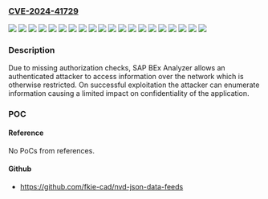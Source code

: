 ### [CVE-2024-41729](https://cve.mitre.org/cgi-bin/cvename.cgi?name=CVE-2024-41729)
![](https://img.shields.io/static/v1?label=Product&message=SAP%20NetWeaver%20BW%20(BEx%20Analyzer)&color=blue)
![](https://img.shields.io/static/v1?label=Version&message=DW4CORE%20200%20&color=brightgreen)
![](https://img.shields.io/static/v1?label=Version&message=DW4CORE%20300%20&color=brightgreen)
![](https://img.shields.io/static/v1?label=Version&message=DW4CORE%20400%20&color=brightgreen)
![](https://img.shields.io/static/v1?label=Version&message=SAP_BW%20700%20&color=brightgreen)
![](https://img.shields.io/static/v1?label=Version&message=SAP_BW%20701%20&color=brightgreen)
![](https://img.shields.io/static/v1?label=Version&message=SAP_BW%20702%20&color=brightgreen)
![](https://img.shields.io/static/v1?label=Version&message=SAP_BW%20731%20&color=brightgreen)
![](https://img.shields.io/static/v1?label=Version&message=SAP_BW%20740%20&color=brightgreen)
![](https://img.shields.io/static/v1?label=Version&message=SAP_BW%20750%20&color=brightgreen)
![](https://img.shields.io/static/v1?label=Version&message=SAP_BW%20751%20&color=brightgreen)
![](https://img.shields.io/static/v1?label=Version&message=SAP_BW%20752%20&color=brightgreen)
![](https://img.shields.io/static/v1?label=Version&message=SAP_BW%20753%20&color=brightgreen)
![](https://img.shields.io/static/v1?label=Version&message=SAP_BW%20754%20&color=brightgreen)
![](https://img.shields.io/static/v1?label=Version&message=SAP_BW%20755%20&color=brightgreen)
![](https://img.shields.io/static/v1?label=Version&message=SAP_BW%20756%20&color=brightgreen)
![](https://img.shields.io/static/v1?label=Version&message=SAP_BW%20757%20&color=brightgreen)
![](https://img.shields.io/static/v1?label=Version&message=SAP_BW%20758%20&color=brightgreen)
![](https://img.shields.io/static/v1?label=Vulnerability&message=CWE-359%3A%20Exposure%20of%20Private%20Personal%20Information%20to%20an%20Unauthorized%20Actor&color=brightgreen)
![](https://img.shields.io/static/v1?label=Vulnerability&message=CWE-862%3A%20Missing%20Authorization&color=brightgreen)

### Description

Due to missing authorization checks, SAP BEx Analyzer allows an authenticated attacker to access information over the network which is otherwise restricted. On successful exploitation the attacker can enumerate information causing a limited impact on confidentiality of the application.

### POC

#### Reference
No PoCs from references.

#### Github
- https://github.com/fkie-cad/nvd-json-data-feeds

